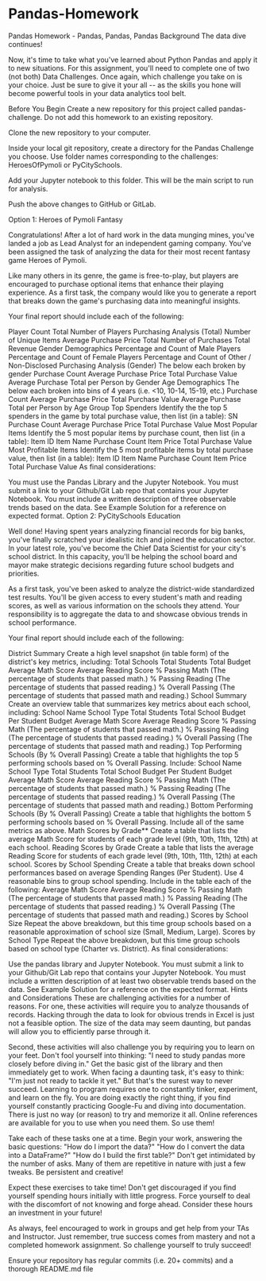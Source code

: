 # Pandas-Homework

Pandas Homework - Pandas, Pandas, Pandas
Background
The data dive continues!

Now, it's time to take what you've learned about Python Pandas and apply it to new situations. For this assignment, you'll need to complete one of two (not both) Data Challenges. Once again, which challenge you take on is your choice. Just be sure to give it your all -- as the skills you hone will become powerful tools in your data analytics tool belt.

Before You Begin
Create a new repository for this project called pandas-challenge. Do not add this homework to an existing repository.

Clone the new repository to your computer.

Inside your local git repository, create a directory for the Pandas Challenge you choose. Use folder names corresponding to the challenges: HeroesOfPymoli or PyCitySchools.

Add your Jupyter notebook to this folder. This will be the main script to run for analysis.

Push the above changes to GitHub or GitLab.

Option 1: Heroes of Pymoli
Fantasy

Congratulations! After a lot of hard work in the data munging mines, you've landed a job as Lead Analyst for an independent gaming company. You've been assigned the task of analyzing the data for their most recent fantasy game Heroes of Pymoli.

Like many others in its genre, the game is free-to-play, but players are encouraged to purchase optional items that enhance their playing experience. As a first task, the company would like you to generate a report that breaks down the game's purchasing data into meaningful insights.

Your final report should include each of the following:

Player Count
Total Number of Players
Purchasing Analysis (Total)
Number of Unique Items
Average Purchase Price
Total Number of Purchases
Total Revenue
Gender Demographics
Percentage and Count of Male Players
Percentage and Count of Female Players
Percentage and Count of Other / Non-Disclosed
Purchasing Analysis (Gender)
The below each broken by gender
Purchase Count
Average Purchase Price
Total Purchase Value
Average Purchase Total per Person by Gender
Age Demographics
The below each broken into bins of 4 years (i.e. <10, 10-14, 15-19, etc.)
Purchase Count
Average Purchase Price
Total Purchase Value
Average Purchase Total per Person by Age Group
Top Spenders
Identify the the top 5 spenders in the game by total purchase value, then list (in a table):
SN
Purchase Count
Average Purchase Price
Total Purchase Value
Most Popular Items
Identify the 5 most popular items by purchase count, then list (in a table):
Item ID
Item Name
Purchase Count
Item Price
Total Purchase Value
Most Profitable Items
Identify the 5 most profitable items by total purchase value, then list (in a table):
Item ID
Item Name
Purchase Count
Item Price
Total Purchase Value
As final considerations:

You must use the Pandas Library and the Jupyter Notebook.
You must submit a link to your Github/Git Lab repo that contains your Jupyter Notebook.
You must include a written description of three observable trends based on the data.
See Example Solution for a reference on expected format.
Option 2: PyCitySchools
Education

Well done! Having spent years analyzing financial records for big banks, you've finally scratched your idealistic itch and joined the education sector. In your latest role, you've become the Chief Data Scientist for your city's school district. In this capacity, you'll be helping the school board and mayor make strategic decisions regarding future school budgets and priorities.

As a first task, you've been asked to analyze the district-wide standardized test results. You'll be given access to every student's math and reading scores, as well as various information on the schools they attend. Your responsibility is to aggregate the data to and showcase obvious trends in school performance.

Your final report should include each of the following:

District Summary
Create a high level snapshot (in table form) of the district's key metrics, including:
Total Schools
Total Students
Total Budget
Average Math Score
Average Reading Score
% Passing Math (The percentage of students that passed math.)
% Passing Reading (The percentage of students that passed reading.)
% Overall Passing (The percentage of students that passed math and reading.)
School Summary
Create an overview table that summarizes key metrics about each school, including:
School Name
School Type
Total Students
Total School Budget
Per Student Budget
Average Math Score
Average Reading Score
% Passing Math (The percentage of students that passed math.)
% Passing Reading (The percentage of students that passed reading.)
% Overall Passing (The percentage of students that passed math and reading.)
Top Performing Schools (By % Overall Passing)
Create a table that highlights the top 5 performing schools based on % Overall Passing. Include:
School Name
School Type
Total Students
Total School Budget
Per Student Budget
Average Math Score
Average Reading Score
% Passing Math (The percentage of students that passed math.)
% Passing Reading (The percentage of students that passed reading.)
% Overall Passing (The percentage of students that passed math and reading.)
Bottom Performing Schools (By % Overall Passing)
Create a table that highlights the bottom 5 performing schools based on % Overall Passing. Include all of the same metrics as above.
Math Scores by Grade**
Create a table that lists the average Math Score for students of each grade level (9th, 10th, 11th, 12th) at each school.
Reading Scores by Grade
Create a table that lists the average Reading Score for students of each grade level (9th, 10th, 11th, 12th) at each school.
Scores by School Spending
Create a table that breaks down school performances based on average Spending Ranges (Per Student). Use 4 reasonable bins to group school spending. Include in the table each of the following:
Average Math Score
Average Reading Score
% Passing Math (The percentage of students that passed math.)
% Passing Reading (The percentage of students that passed reading.)
% Overall Passing (The percentage of students that passed math and reading.)
Scores by School Size
Repeat the above breakdown, but this time group schools based on a reasonable approximation of school size (Small, Medium, Large).
Scores by School Type
Repeat the above breakdown, but this time group schools based on school type (Charter vs. District).
As final considerations:

Use the pandas library and Jupyter Notebook.
You must submit a link to your Github/Git Lab repo that contains your Jupyter Notebook.
You must include a written description of at least two observable trends based on the data.
See Example Solution for a reference on the expected format.
Hints and Considerations
These are challenging activities for a number of reasons. For one, these activities will require you to analyze thousands of records. Hacking through the data to look for obvious trends in Excel is just not a feasible option. The size of the data may seem daunting, but pandas will allow you to efficiently parse through it.

Second, these activities will also challenge you by requiring you to learn on your feet. Don't fool yourself into thinking: "I need to study pandas more closely before diving in." Get the basic gist of the library and then immediately get to work. When facing a daunting task, it's easy to think: "I'm just not ready to tackle it yet." But that's the surest way to never succeed. Learning to program requires one to constantly tinker, experiment, and learn on the fly. You are doing exactly the right thing, if you find yourself constantly practicing Google-Fu and diving into documentation. There is just no way (or reason) to try and memorize it all. Online references are available for you to use when you need them. So use them!

Take each of these tasks one at a time. Begin your work, answering the basic questions: "How do I import the data?" "How do I convert the data into a DataFrame?" "How do I build the first table?" Don't get intimidated by the number of asks. Many of them are repetitive in nature with just a few tweaks. Be persistent and creative!

Expect these exercises to take time! Don't get discouraged if you find yourself spending hours initially with little progress. Force yourself to deal with the discomfort of not knowing and forge ahead. Consider these hours an investment in your future!

As always, feel encouraged to work in groups and get help from your TAs and Instructor. Just remember, true success comes from mastery and not a completed homework assignment. So challenge yourself to truly succeed!

Ensure your repository has regular commits (i.e. 20+ commits) and a thorough README.md file
